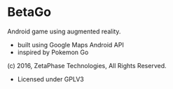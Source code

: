 # BetaGo
Android game using augmented reality.
 - built using Google Maps Android API
 - inspired by Pokemon Go

(c) 2016, ZetaPhase Technologies, All Rights Reserved.
- Licensed under GPLV3
